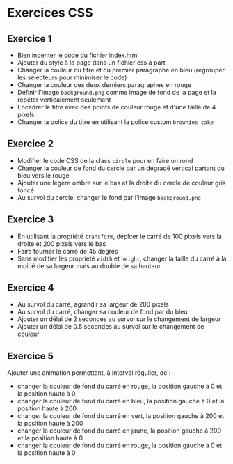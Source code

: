 # Exercices CSS

## Exercice 1
- Bien indenter le code du fichier index.html
- Ajouter du style à la page dans un fichier css à part
- Changer la couleur du titre et du premier paragraphe en bleu (regrouper les sélecteurs pour minimiser le code)
- Changer la couleur des deux derniers paragraphes en rouge
- Définir l'image `background.png` comme image de fond de la page et la répéter verticalement seulement
- Encadrer le titre avec des points de couleur rouge et d'une taille de 4 pixels
- Changer la police du titre en utilisant la police custom `brownies cake`

## Exercice 2
- Modifier le code CSS de la class `circle` pour en faire un rond
- Changer la couleur de fond du cercle par un dégradé vertical partant du bleu vers le rouge
- Ajouter une légère ombre sur le bas et la droite du cercle de couleur gris foncé
- Au survol du cercle, changer le fond par l'image `background.png`

## Exercice 3
- En utilisant la propriété `transform`, déplcer le carré de 100 pixels vers la droite et 200 pixels vers le bas
- Faire tourner le carré de 45 degrés
- Sans modifier les propriété `width` et `height`, changer la taille du carré à la moitié de sa largeur mais au double de sa hauteur

## Exercice 4
- Au survol du carré, agrandir sa largeur de 200 pixels
- Au survol du carré, changer sa couleur de fond par du bleu
- Ajouter un délai de 2 secondes au survol sur le changement de largeur
- Ajouter un délai de 0.5 secondes au survol sur le changement de couleur

## Exercice 5
Ajouter une animation permettant, à interval régulier, de :
- changer la couleur de fond du carré en rouge, la position gauche à 0 et la position haute à 0
- changer la couleur de fond du carré en bleu, la position gauche à 0 et la position haute à 200
- changer la couleur de fond du carré en vert, la position gauche à 200 et la position haute à 200
- changer la couleur de fond du carré en jaune, la position gauche à 200 et la position haute à 0
- changer la couleur de fond du carré en rouge, la position gauche à 0 et la position haute à 0

